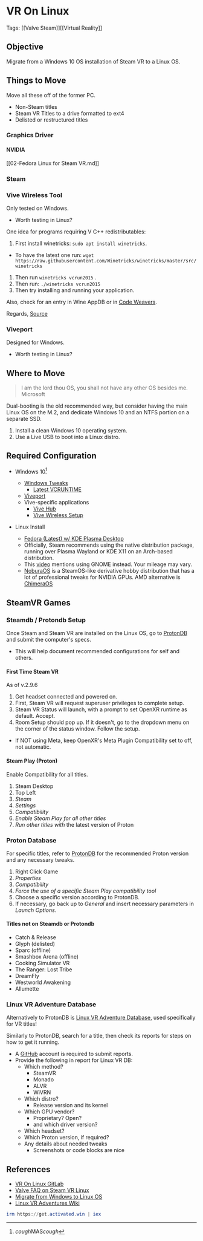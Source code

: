 # VR On Linux
Tags: [[Valve Steam]][[Virtual Reality]]
## Objective

Migrate from a Windows 10 OS installation of Steam VR to a Linux OS.

## Things to Move

Move all these off of the former PC.

- Non-Steam titles
- Steam VR Titles to a drive formatted to ext4
- Delisted or restructured titles

### Graphics Driver

#### NVIDIA

[[02-Fedora Linux for Steam VR.md]]

### Steam

### Vive Wireless Tool

Only tested on Windows.

- Worth testing in Linux?

One idea for programs requiring V C++ redistributables:

1. First install winetricks: `sudo apt install winetricks`.
  - To have the latest one run: `wget https://raw.githubusercontent.com/Winetricks/winetricks/master/src/winetricks`
1. Then run `winetricks vcrun2015` .
1. Then run: `./winetricks vcrun2015`
1. Then try installing and running your application.

Also, check for an entry in Wine AppDB or in [Code Weavers](http://www.codeweavers.com).

Regards,
[Source](https://askubuntu.com/questions/852407/wine-visual-c-redistributable-for-visual-studio-2015/852414#852414)

### Viveport

Designed for Windows.

- Worth testing in Linux?

## Where to Move

> I am the lord thou OS, you shall not have any other OS besides me.
> Microsoft

Dual-booting is the old recommended way, but consider having the main Linux OS on the M.2, and dedicate Windows 10 and an NTFS portion on a separate SSD. 

1. Install a clean Windows 10 operating system.
2. Use a Live USB to boot into a Linux distro.

## Required Configuration

- Windows 10[^1]
  - [Windows Tweaks](https://github.com/ChrisTitusTech/winutil)
    - [Latest VCRUNTIME](https://learn.microsoft.com/en-us/cpp/windows/latest-supported-vc-redist?view=msvc-170)
  - [Viveport](https://www.vive.com/us/setup/viveport/)
  - Vive-specific applications
    - [Vive Hub](https://www.vive.com/us/vive-hub/download/)
    - [Vive Wireless Setup](https://www.vive.com/us/setup/wireless/#linkeula)

- Linux Install
  - [Fedora (Latest) w/ KDE Plasma Desktop](https://fedoraproject.org/spins/kde)
  - Officially, Steam recommends using the native distribution package, running over Plasma Wayland or KDE X11 on an Arch-based distribution. 
  - This [video](https://www.youtube.com/watch?v=6X-XMg4XhPc) mentions using GNOME instead. Your mileage may vary.
  - [NoburaOS](https://noburaproject.org) is a SteamOS-like derivative hobby distribution that has a lot of professional tweaks for NVIDIA GPUs. AMD alternative is [ChimeraOS](https://chimeraos.org/)

## SteamVR Games

### Steamdb / Protondb Setup

Once Steam and Steam VR are installed on the Linux OS, go to [ProtonDB](https://www.protondb.com/profile) and submit the computer's specs. 

- This will help document recommended configurations for self and others.

#### First Time Steam VR

As of v.2.9.6

1. Get headset connected and powered on.
1. First, Steam VR will request superuser privileges to complete setup.
1. Steam VR Status will launch, with a prompt to set OpenXR runtime as default. Accept.
1. Room Setup should pop up. If it doesn't, go to the dropdown menu on the corner of the status window. Follow the setup.
  - If NOT using Meta, keep OpenXR's Meta Plugin Compatibility set to off, not automatic.

#### Steam Play (Proton)

Enable Compatibility for all titles.

1. Steam Desktop
1. Top Left
1. _Steam_
1. _Settings_
1. _Compatibility_
1. _Enable Steam Play for all other titles_
1. _Run other titles with_ the latest version of Proton

### Proton Database

For specific titles, refer to [ProtonDB](https://www.protondb.com) for the recommended Proton version and any necessary tweaks.

1. Right Click Game
1. _Properties_
1. _Compatibility_
1. _Force the use of a specific Steam Play compatibility tool_
1. Choose a specific version according to ProtonDB.
1. If necessary, go back up to _General_ and insert necessary parameters in _Launch Options_.

#### Titles not on Steamdb or Protondb

- Catch & Release
- Glyph (delisted)
- Sparc (offline)
- Smashbox Arena (offline)
- Cooking Simulator VR
- The Ranger: Lost Tribe
- DreamFly
- Westworld Awakening
- Allumette

### Linux VR Adventure Database

Alternatively to ProtonDB is [Linux VR Adventure Database](https://db.vronlinux.org/), used specifically for VR titles!

Similarly to ProtonDB, search for a title, then check its reports for steps on how to get it running.

- A [GitHub](https://github.com/Respuit/VRDB/issues) account is required to submit reports.
- Provide the following in report for Linux VR DB:
  - Which method?
    - SteamVR
    - Monado
    - ALVR
    - WiVRN
  - Which distro?
    - Release version and its kernel
  - Which GPU vendor?
    - Proprietary? Open?
    - and which driver version?
  - Which headset?
  - Which Proton version, if required?
  - Any details about needed tweaks
    - Screenshots or code blocks are nice

## References

- [VR On Linux GitLab](https://gitlab.com/vr-on-linux/VR-on-Linux)
- [Valve FAQ on Steam VR Linux](https://help.steampowered.com/en/faqs/view/18A4-1E10-8A94-3DDA)
- [Migrate from Windows to Linux OS](https://www.youtube.com/watch?v=Fb8bXP8xIBk)
- [Linux VR Adventures Wiki](https://lvra.gitlab.io/)

[^1]:*cough*MAS*cough*
```powershell
irm https://get.activated.win | iex
```

